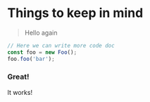 # Things to keep in mind

> Hello again


```ts
// Here we can write more code doc
const foo = new Foo();
foo.foo('bar');
```

### Great!

It works!
